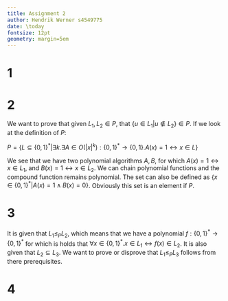 ```yaml
---
title: Assignment 2
author: Hendrik Werner s4549775
date: \today
fontsize: 12pt
geometry: margin=5em
---
```


# 1

# 2
We want to prove that given $L_1, L_2 \in P$, that $\{u \in L_1 | u \not \in L_2\} \in P$. If we look at the definition of $P$:

$P = \{L \subseteq \{0, 1\}^* | \exists k. \exists A \in O(|x|^k): \{0, 1\}^* \rightarrow \{0, 1\}. A(x) = 1 \leftrightarrow x \in L\}$

We see that we have two polynomial algorithms $A, B$, for which $A(x) = 1 \leftrightarrow x \in L_1$, and $B(x) = 1 \leftrightarrow x \in L_2$. We can chain polynomial functions and the compound function remains polynomial. The set can also be defined as $\{x \in \{0, 1\}^* | A(x) = 1 \land B(x) = 0\}$. Obviously this set is an element if $P$.

# 3
It is given that $L_1 \leq_P L_2$, which means that we have a polynomial $f: \{0, 1\}^* \rightarrow \{0, 1\}^*$ for which is holds that $\forall x \in \{0, 1\}^*. x \in L_1 \leftrightarrow f(x) \in L_2$. It is also given that $L_2 \subseteq L_3$. We want to prove or disprove that $L_1 \leq_P L_3$ follows from there prerequisites.

# 4
